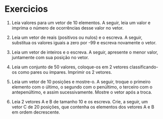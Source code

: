 # Exercicios

1) Leia valores para um vetor de 10 elementos. A seguir, leia um valor e
imprima o número de ocorrências desse valor no vetor.

2) Leia um vetor de reais (positivos ou nulos) e o escreva. A seguir,
substitua os valores iguais a zero por -99 e escreva novamente o vetor.

3) Leia um vetor de inteiros e o escreva. A seguir, apresente o menor
valor, juntamente com sua posição no vetor.

4) Leia um conjunto de 50 valores, coloque-os em 2 vetores
classificando-os como pares ou ímpares. Imprimir os 2 vetores.

5) Leia um vetor de 10 posições e mostre-o. A seguir, troque o primeiro
elemento com o último, o segundo com o penúltimo, o terceiro com o
antepenúltimo, e assim sucessivamente. Mostre o vetor após a troca.

6) Leia 2 vetores A e B de tamanho 10 e os escreva. Crie, a seguir, um
vetor C de 20 posições, que contenha os elementos dos vetores A e B
em ordem decrescente.
